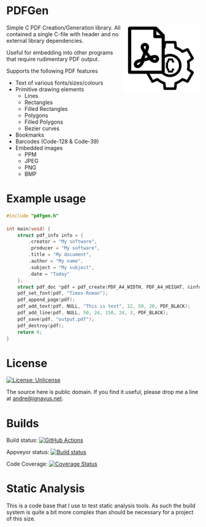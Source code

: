 PDFGen
======
<img src="/pdfgen_logo.png" alt="PDFGen Logo" width="200" align="right"/>

Simple C PDF Creation/Generation library.
All contained a single C-file with header and no external library dependencies.

Useful for embedding into other programs that require rudimentary PDF output.

Supports the following PDF features
* Text of various fonts/sizes/colours
* Primitive drawing elements
    * Lines
    * Rectangles
    * Filled Rectangles
    * Polygons
    * Filled Polygons
    * Bezier curves
* Bookmarks
* Barcodes (Code-128 & Code-39)
* Embedded images
    * PPM
    * JPEG
    * PNG
    * BMP

Example usage
=============
```c
#include "pdfgen.h"

int main(void) {
    struct pdf_info info = {
        .creator = "My software",
        .producer = "My software",
        .title = "My document",
        .author = "My name",
        .subject = "My subject",
        .date = "Today"
    };
    struct pdf_doc *pdf = pdf_create(PDF_A4_WIDTH, PDF_A4_HEIGHT, &info);
    pdf_set_font(pdf, "Times-Roman");
    pdf_append_page(pdf);
    pdf_add_text(pdf, NULL, "This is text", 12, 50, 20, PDF_BLACK);
    pdf_add_line(pdf, NULL, 50, 24, 150, 24, 3, PDF_BLACK);
    pdf_save(pdf, "output.pdf");
    pdf_destroy(pdf);
    return 0;
}
```

License
=======
[![License: Unlicense](https://img.shields.io/badge/license-Unlicense-blue.svg)](http://unlicense.org/)

The source here is public domain.
If you find it useful, please drop me a line at andre@ignavus.net.

Builds
======
Build status: [![GitHub Actions](https://github.com/AndreRenaud/PDFGen/workflows/Build%20and%20Test/badge.svg)](https://github.com/AndreRenaud/PDFGen/actions)

Appveyor status: [![Build status](https://ci.appveyor.com/api/projects/status/3qpsmr06xg5gx74j/branch/master?svg=true)](https://ci.appveyor.com/project/AndreRenaud/pdfgen/branch/master)

Code Coverage: [![Coverage Status](https://coveralls.io/repos/github/AndreRenaud/PDFGen/badge.svg?branch=master)](https://coveralls.io/github/AndreRenaud/PDFGen?branch=master)

Static Analysis
===============
This is a code base that I use to test static analysis tools. As such the build system is quite a bit more complex than should be necessary for a project of this size.
